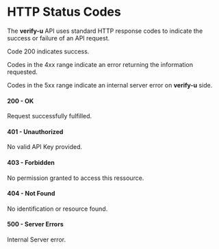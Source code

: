 # HTTP Status Codes

The **verify-u** API uses standard HTTP response codes to indicate the success or failure of an API request.

Code 200 indicates success.

Codes in the 4xx range indicate an error returning the information requested.

Codes in the 5xx range indicate an internal server error on **verify-u** side.


#### **200 - OK**

Request successfully fulfilled.


#### **401 - Unauthorized**

No valid API Key provided.


#### **403 - Forbidden**

No permission granted to access this ressource.


#### **404 - Not Found**

No identification or resource found.


#### **500 - Server Errors**

Internal Server error.
